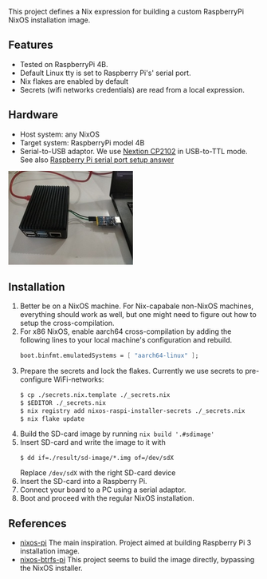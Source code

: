 This project defines a Nix expression for building a custom RaspberryPi NixOS installation image.

Features
--------

- Tested on RaspberryPi 4B.
- Default Linux tty is set to Raspberry Pi's' serial port.
- Nix flakes are enabled by default
- Secrets (wifi networks credentials) are read from a local expression.

Hardware
--------

- Host system: any NixOS
- Target system: RaspberryPi model 4B
- Serial-to-USB adaptor. We use
  [Nextion CP2102](https://www.amazon.com/NEXTION-CP2102-Adapter-Display-Beitian/dp/B07R3388DW)
  in USB-to-TTL mode. See also
  [Raspberry Pi serial port setup answer](https://raspberrypi.stackexchange.com/questions/108769/what-is-the-correct-way-to-connect-serial-console-on-rpi4-model-b)

![](./raspi.jpg)

Installation
------------

1. Better be on a NixOS machine. For Nix-capabale non-NixOS machines, everything should work as
   well, but one might need to figure out how to setup the cross-compilation.
2. For x86 NixOS, enable aarch64 cross-compilation by adding the following lines to your local
   machine's configuration and rebuild.
   ``` nix
   boot.binfmt.emulatedSystems = [ "aarch64-linux" ];
   ```
3. Prepare the secrets and lock the flakes. Currently we use secrets to pre-configure WiFi-networks:
   ``` shell
   $ cp ./secrets.nix.template ./_secrets.nix
   $ $EDITOR ./_secrets.nix
   $ nix registry add nixos-raspi-installer-secrets ./_secrets.nix
   $ nix flake update
   ```
3. Build the SD-card image by running `nix build '.#sdimage'`
4. Insert SD-card and write the image to it with
   ``` shell
   $ dd if=./result/sd-image/*.img of=/dev/sdX
   ```
   Replace `/dev/sdX` with the right SD-card device
5. Insert the SD-card into a Raspberry Pi.
6. Connect your board to a PC using a serial adaptor.
7. Boot and proceed with the regular NixOS installation.


References
----------

* [nixos-pi](https://github.com/lucernae/nixos-pi/) The main inspiration. Project aimed at building
  Raspberry Pi 3 installation image.
* [nixos-btrfs-pi](https://github.com/n8henrie/nixos-btrfs-pi) This project seems to build
  the image directly, bypassing the NixOS installer.
